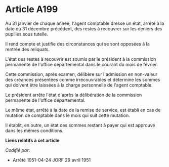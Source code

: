 # Article A199

Au 31 janvier de chaque année, l'agent comptable dresse un état, arrêté à la date du 31 décembre précédent, des restes à
recouvrer sur les deniers des pupilles sous tutelle.

Il rend compte et justifie des circonstances qui se sont opposées à la rentrée des reliquats.

L'état des restes à recouvrir est soumis par le président à la commission permanente de l'office départemental dans le
courant du mois de février.

Cette commission, après examen, délibère sur l'admission en non-valeur des créances présentées comme irrécouvrables et
détermine les sommes qui doivent être laissées à la charge personnelle de l'agent comptable.

Le président arrête l'état d'après la délibération de la commission permanente de l'office départemental.

Le même état, arrêté à la date de la remise de service, est établi en cas de mutation de comptable dans le mois qui suit
cette mutation.

Il établit, en outre, un état des sommes restant à payer qui est approuvé dans les mêmes conditions.

**Liens relatifs à cet article**

_Codifié par_:

  - Arrêté 1951-04-24 JORF 29 avril 1951
